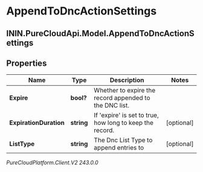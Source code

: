# AppendToDncActionSettings

## ININ.PureCloudApi.Model.AppendToDncActionSettings

## Properties

|Name | Type | Description | Notes|
|------------ | ------------- | ------------- | -------------|
| **Expire** | **bool?** | Whether to expire the record appended to the DNC list. | |
| **ExpirationDuration** | **string** | If &#39;expire&#39; is set to true, how long to keep the record. | [optional] |
| **ListType** | **string** | The Dnc List Type to append entries to | [optional] |



_PureCloudPlatform.Client.V2 243.0.0_
